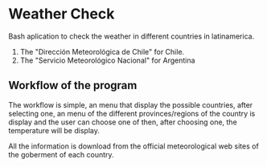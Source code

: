 # Weather Check
Bash aplication to check the weather in different countries in latinamerica.
1. The "Dirección Meteorológica de Chile" for Chile.
2. The "Servicio Meteorológico Nacional" for Argentina

## Workflow of the program
The workflow is simple, an menu that display the possible countries, after selecting one, an menu of the different provinces/regions of the country is display and the user can choose one of then, after choosing one, the temperature will be display.

All the information is download from the official meteorological web sites of the goberment of each country.
